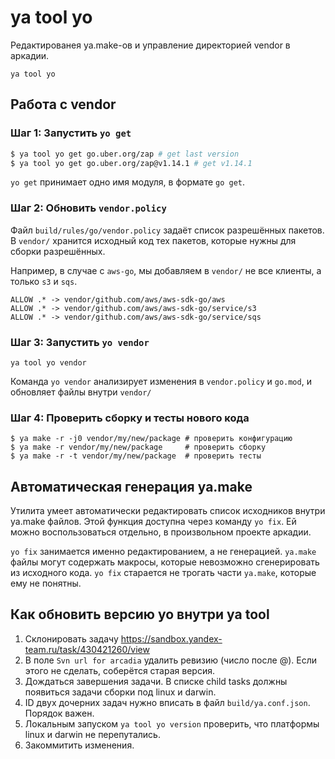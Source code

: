 # ya tool yo

Редактированея ya.make-ов и управление директорией vendor в аркадии.

`ya tool yo`

## Работа с vendor

### Шаг 1: Запустить `yo get`

```bash
$ ya tool yo get go.uber.org/zap # get last version
$ ya tool yo get go.uber.org/zap@v1.14.1 # get v1.14.1
```

`yo get` принимает одно имя модуля, в формате `go get`.

### Шаг 2: Обновить `vendor.policy`

Файл `build/rules/go/vendor.policy` задаёт список разрешённых пакетов. В `vendor/`
хранится исходный код тех пакетов, которые нужны для сборки разрешённых.

Например, в случае с `aws-go`, мы добавляем в `vendor/` не все клиенты, а только `s3`
и `sqs`.

```
ALLOW .* -> vendor/github.com/aws/aws-sdk-go/aws
ALLOW .* -> vendor/github.com/aws/aws-sdk-go/service/s3
ALLOW .* -> vendor/github.com/aws/aws-sdk-go/service/sqs
```

### Шаг 3: Запустить `yo vendor`

```
ya tool yo vendor
```

Команда `yo vendor` анализирует изменения в `vendor.policy` и `go.mod`, и обновляет
файлы внутри `vendor/`

### Шаг 4: Проверить сборку и тесты нового кода

```
$ ya make -r -j0 vendor/my/new/package # проверить конфигурацию
$ ya make -r vendor/my/new/package     # проверить сборку
$ ya make -r -t vendor/my/new/package  # проверить тесты
```

## Автоматическая генерация ya.make

Утилита умеет автоматически редактировать список исходников внутри
ya.make файлов. Этой функция доступна через команду `yo fix`. Ей можно
воспользоваться отдельно, в произвольном проекте аркадии.

`yo fix` занимается именно редактированием, а не генерацией. `ya.make`
файлы могут содержать макросы, которые невозможно сгенерировать из исходного
кода. `yo fix` старается не трогать части `ya.make`, которые ему не
понятны.

## Как обновить версию yo внутри ya tool

1. Склонировать задачу https://sandbox.yandex-team.ru/task/430421260/view
2. В поле `Svn url for arcadia` удалить ревизию (число после @). Если этого не сделать,
   соберётся старая версия.
3. Дождаться завершения задачи. В списке child tasks должны появиться задачи сборки
   под linux и darwin.
4. ID двух дочерних задач нужно вписать в файл `build/ya.conf.json`. Порядок важен.
5. Локальным запуском `ya tool yo version` проверить, что платформы linux и darwin не
   перепутались.
6. Закоммитить изменения.
